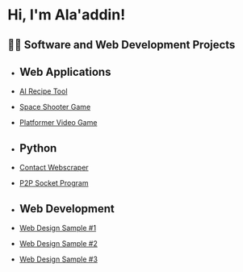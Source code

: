 <h1>Hi, I'm Ala'addin! <br/>
<h2>👨‍💻 Software and Web Development Projects</h2>

- <h2>Web Applications</h2>
- [AI Recipe Tool](https://github.com/alaaddingh/recipe-daddy)
 - [Space Shooter Game](https://alaaddingh.github.io/)
 - [Platformer Video Game](https://alaaddingh.github.io/platformer_game/)
- <h2>Python</h2>
 - [Contact Webscraper](https://github.com/alaaddingh/Contact-Webscraper)
 - [P2P Socket Program](https://github.com/alaaddingh/p2p_chat)
 
- <h2>Web Development</h2>
 - [Web Design Sample #1](https://scottrazorkaraoke.com/)
 - [Web Design Sample #2](https://www.serpenttattoos.com/)
 - [Web Design Sample #3](https://www.acagencydesign.com/)

